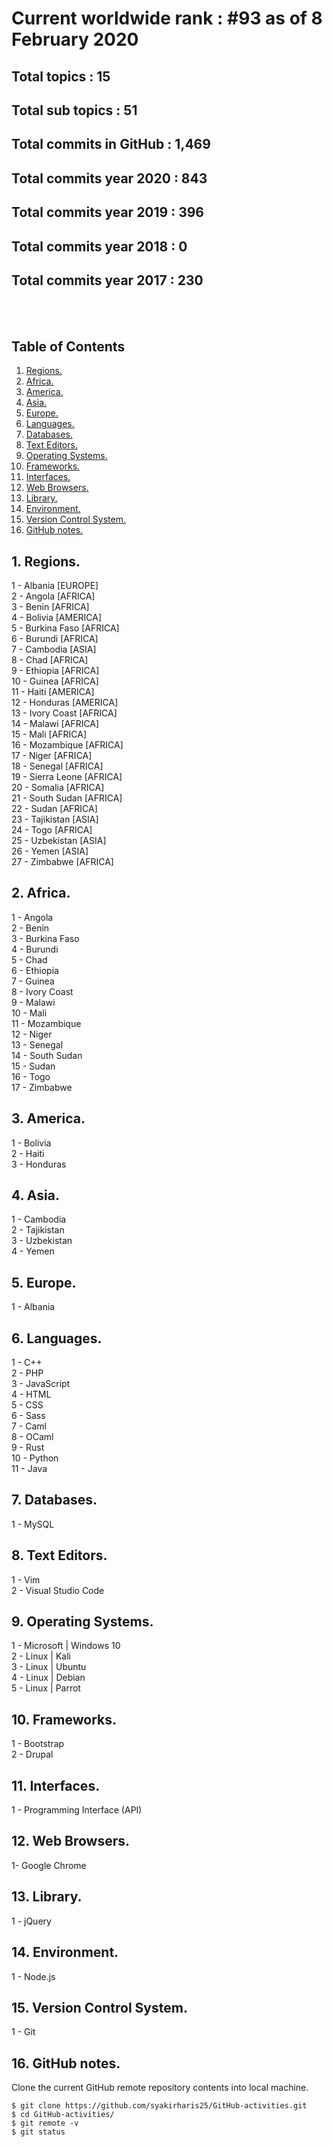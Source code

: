 # Current worldwide rank : #93 as of 8 February 2020
## Total topics : 15
## Total sub topics : 51
## Total commits in GitHub : 1,469
## Total commits year 2020 : 843
## Total commits year 2019 : 396
## Total commits year 2018 : 0
## Total commits year 2017 : 230

<br /><br />

## Table of Contents
1. [Regions.](#region)
2. [Africa.](#africa)
3. [America.](#america)
4. [Asia.](#asia)
5. [Europe.](#europe)
6. [Languages.](#language)
7. [Databases.](#database)
8. [Text Editors.](#editor)
9. [Operating Systems.](#os)
10. [Frameworks.](#framework)
11. [Interfaces.](#interface)
12. [Web Browsers.](#browser)
13. [Library.](#library)
14. [Environment.](#environment)
15. [Version Control System.](#version)
16. [GitHub notes.](#github)

<a name="region"></a>
## 1. Regions.
1 - Albania [EUROPE] <br />
2 - Angola [AFRICA] <br />
3 - Benin [AFRICA] <br />
4 - Bolivia [AMERICA] <br />
5 - Burkina Faso [AFRICA] <br />
6 - Burundi [AFRICA] <br />
7 - Cambodia [ASIA] <br />
8 - Chad [AFRICA] <br />
9 - Ethiopia [AFRICA] <br />
10 - Guinea [AFRICA] <br />
11 - Haiti [AMERICA] <br />
12 - Honduras [AMERICA] <br />
13 - Ivory Coast [AFRICA] <br />
14 - Malawi [AFRICA] <br />
15 - Mali [AFRICA] <br />
16 - Mozambique [AFRICA] <br />
17 - Niger [AFRICA] <br />
18 - Senegal [AFRICA] <br />
19 - Sierra Leone [AFRICA] <br />
20 - Somalia [AFRICA] <br />
21 - South Sudan [AFRICA] <br />
22 - Sudan [AFRICA] <br />
23 - Tajikistan [ASIA] <br />
24 - Togo [AFRICA] <br />
25 - Uzbekistan [ASIA] <br />
26 - Yemen [ASIA] <br />
27 - Zimbabwe [AFRICA] <br />

<a name="africa"></a>
## 2. Africa.
1 - Angola <br />
2 - Benin <br />
3 - Burkina Faso <br />
4 - Burundi <br />
5 - Chad <br />
6 - Ethiopia <br />
7 - Guinea <br />
8 - Ivory Coast <br />
9 - Malawi <br />
10 - Mali <br />
11 - Mozambique <br />
12 - Niger <br />
13 - Senegal <br />
14 - South Sudan <br />
15 - Sudan <br />
16 - Togo <br />
17 - Zimbabwe <br />

<a name="america"></a>
## 3. America.
1 - Bolivia <br />
2 - Haiti <br />
3 - Honduras <br />

<a name="asia"></a>
## 4. Asia.
1 - Cambodia <br />
2 - Tajikistan <br />
3 - Uzbekistan <br />
4 - Yemen <br />

<a name="europe"></a>
## 5. Europe.
1 - Albania

<a name="language"></a>
## 6. Languages.
1 - C++ <br />
2 - PHP <br />
3 - JavaScript <br />
4 - HTML <br />
5 - CSS <br />
6 - Sass <br />
7 - Caml <br />
8 - OCaml <br />
9 - Rust <br />
10 - Python <br />
11 - Java <br />

<a name="database"></a>
## 7. Databases.
1 - MySQL <br />

<a name="editor"></a>
## 8. Text Editors.
1 - Vim <br />
2 - Visual Studio Code <br />

<a name="os"></a>
## 9. Operating Systems.
1 - Microsoft | Windows 10 <br />
2 - Linux | Kali <br />
3 - Linux | Ubuntu <br />
4 - Linux | Debian <br />
5 - Linux | Parrot <br />

<a name="framework"></a>
## 10. Frameworks.
1 - Bootstrap <br />
2 - Drupal <br />

<a name="interface"></a>
## 11. Interfaces.
1 - Programming Interface (API)

<a name="browser"></a>
## 12. Web Browsers.
1- Google Chrome

<a name="interface"></a>
## 13. Library.
1 - jQuery

<a name="environment"></a>
## 14. Environment.
1 - Node.js

<a name="version"></a>
## 15. Version Control System.
1 - Git

<a name="github"></a>
## 16. GitHub notes.
Clone the current GitHub remote repository contents into local machine.
```
$ git clone https://github.com/syakirharis25/GitHub-activities.git
$ cd GitHub-activities/
$ git remote -v
$ git status
```

